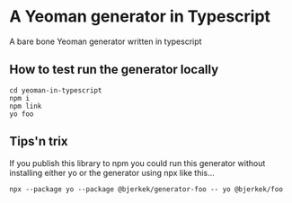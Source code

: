 # A Yeoman generator in Typescript
A bare bone Yeoman generator written in typescript

## How to test run the generator locally
```console
cd yeoman-in-typescript
npm i
npm link
yo foo
```

## Tips'n trix
If you publish this library to npm you could run this generator without installing either yo or the generator using npx like this...
```console
npx --package yo --package @bjerkek/generator-foo -- yo @bjerkek/foo
```